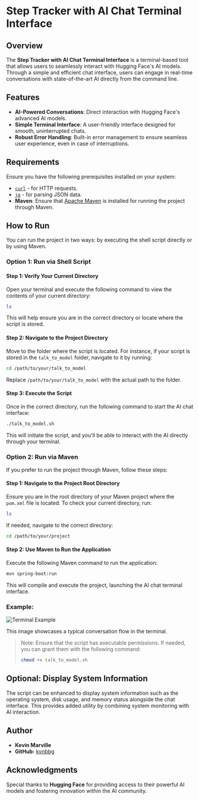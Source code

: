 # **Step Tracker with AI Chat Terminal Interface**

## **Overview**

The **Step Tracker with AI Chat Terminal Interface** is a terminal-based tool that allows users to seamlessly interact with Hugging Face's AI models. Through a simple and efficient chat interface, users can engage in real-time conversations with state-of-the-art AI directly from the command line.

## **Features**

- **AI-Powered Conversations**: Direct interaction with Hugging Face's advanced AI models.
- **Simple Terminal Interface**: A user-friendly interface designed for smooth, uninterrupted chats.
- **Robust Error Handling**: Built-in error management to ensure seamless user experience, even in case of interruptions.

## **Requirements**

Ensure you have the following prerequisites installed on your system:

- [`curl`](https://curl.se/download.html) - for HTTP requests.
- [`jq`](https://stedolan.github.io/jq/download/) - for parsing JSON data.
- **Maven**: Ensure that [Apache Maven](https://maven.apache.org/download.cgi) is installed for running the project through Maven.

## **How to Run**

You can run the project in two ways: by executing the shell script directly or by using Maven.

### **Option 1: Run via Shell Script**

#### **Step 1: Verify Your Current Directory**

Open your terminal and execute the following command to view the contents of your current directory:

```bash
ls
```

This will help ensure you are in the correct directory or locate where the script is stored.

#### **Step 2: Navigate to the Project Directory**

Move to the folder where the script is located. For instance, if your script is stored in the `talk_to_model` folder, navigate to it by running:

```bash
cd /path/to/your/talk_to_model
```

Replace `/path/to/your/talk_to_model` with the actual path to the folder.

#### **Step 3: Execute the Script**

Once in the correct directory, run the following command to start the AI chat interface:

```bash
./talk_to_model.sh
```

This will initiate the script, and you'll be able to interact with the AI directly through your terminal.

### **Option 2: Run via Maven**

If you prefer to run the project through Maven, follow these steps:

#### **Step 1: Navigate to the Project Root Directory**

Ensure you are in the root directory of your Maven project where the `pom.xml` file is located. To check your current directory, run:

```bash
ls
```

If needed, navigate to the correct directory:

```bash
cd /path/to/your/project
```

#### **Step 2: Use Maven to Run the Application**

Execute the following Maven command to run the application:

```bash
mvn spring-boot:run
```

This will compile and execute the project, launching the AI chat terminal interface.

### **Example:**

![Terminal Example](images/terminal_example.png)

This image showcases a typical conversation flow in the terminal.

> Note: Ensure that the script has executable permissions. If needed, you can grant them with the following command:
> ```bash
> chmod +x talk_to_model.sh
> ```

## **Optional: Display System Information**

The script can be enhanced to display system information such as the operating system, disk usage, and memory status alongside the chat interface. This provides added utility by combining system monitoring with AI interaction.

## **Author**

- **Kevin Marville**
- **GitHub:** [kvnbbg](https://github.com/kvnbbg)

## **Acknowledgments**

Special thanks to **Hugging Face** for providing access to their powerful AI models and fostering innovation within the AI community.
